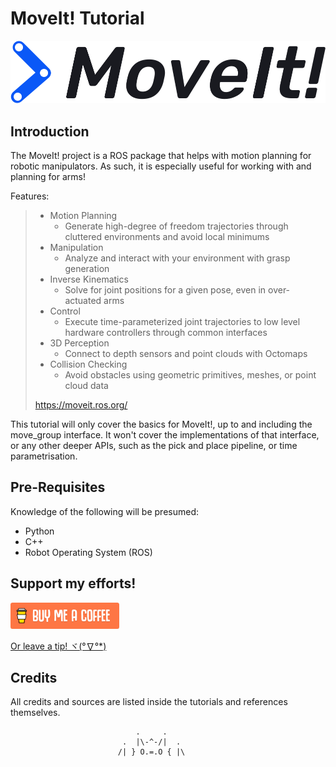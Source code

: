 # MoveIt! Tutorial

![Brand](assets/moveit_logo.png)



## Introduction

The MoveIt! project is a ROS package that helps with motion planning for robotic manipulators. As such, it is especially useful for working with and planning for arms!

Features:

> - Motion Planning
>   - Generate high-degree of freedom trajectories through cluttered environments and avoid local minimums
> - Manipulation
>   - Analyze and interact with your environment with grasp generation
> - Inverse Kinematics
>   - Solve for joint positions for a given pose, even in over-actuated arms
> - Control
>   - Execute time-parameterized joint trajectories to low level hardware controllers through common interfaces
> - 3D Perception
>   - Connect to depth sensors and point clouds with Octomaps
> - Collision Checking
>   - Avoid obstacles using geometric primitives, meshes, or point cloud data
>
> <https://moveit.ros.org/>

This tutorial will only cover the basics for MoveIt!, up to and including the move_group interface. It won't cover the implementations of that interface, or any other deeper APIs, such as the pick and place pipeline, or time parametrisation.



## Pre-Requisites

Knowledge of the following will be presumed:

- Python
- C++
- Robot Operating System (ROS)



## Support my efforts!

 [![Yeah! Buy the DRAGON a COFFEE!](./assets/COFFEE%20BUTTON%20%E3%83%BE(%C2%B0%E2%88%87%C2%B0%5E).png)](https://www.buymeacoffee.com/methylDragon)

[Or leave a tip! ヾ(°∇°*)](https://www.paypal.me/methylDragon)



## Credits

All credits and sources are listed inside the tutorials and references themselves.



```
                            .     .
                         .  |\-^-/|  .    
                        /| } O.=.O { |\
```